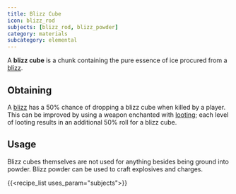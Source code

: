 ```yaml
---
title: Blizz Cube
icon: blizz_rod
subjects: [blizz_rod, blizz_powder]
category: materials
subcategory: elemental
---
```


A **blizz cube** is a chunk containing the pure essence of ice procured from a [blizz](../blizz).

Obtaining
---------

A [blizz](../blizz) has a 50% chance of dropping a blizz cube when killed by a player. This can be improved by using a weapon enchanted with [looting](https://minecraft.fandom.com/wiki/Looting); each level of looting results in an additional 50% roll for a blizz cube.

Usage
-----

Blizz cubes themselves are not used for anything besides being ground into powder. Blizz powder can be used to craft explosives and charges.

{{<recipe_list uses_param="subjects">}}
